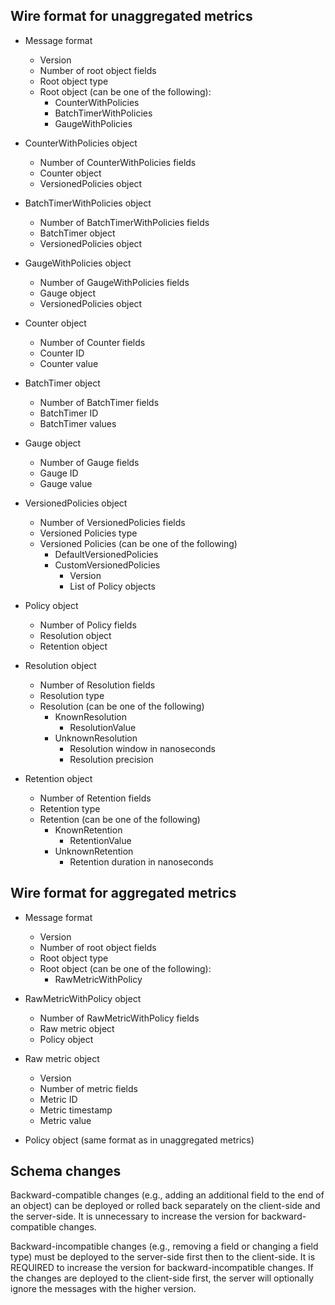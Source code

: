 ## Wire format for unaggregated metrics

* Message format
  * Version
  * Number of root object fields
  * Root object type
  * Root object (can be one of the following):
    * CounterWithPolicies
    * BatchTimerWithPolicies
    * GaugeWithPolicies

* CounterWithPolicies object
  * Number of CounterWithPolicies fields
  * Counter object
  * VersionedPolicies object

* BatchTimerWithPolicies object
  * Number of BatchTimerWithPolicies fields
  * BatchTimer object
  * VersionedPolicies object

* GaugeWithPolicies object
  * Number of GaugeWithPolicies fields
  * Gauge object
  * VersionedPolicies object

* Counter object
  * Number of Counter fields
  * Counter ID
  * Counter value

* BatchTimer object
  * Number of BatchTimer fields
  * BatchTimer ID
  * BatchTimer values

* Gauge object
  * Number of Gauge fields
  * Gauge ID
  * Gauge value

* VersionedPolicies object
  * Number of VersionedPolicies fields
  * Versioned Policies type
  * Versioned Policies (can be one of the following)
    * DefaultVersionedPolicies
    * CustomVersionedPolicies
      * Version
      * List of Policy objects

* Policy object
  * Number of Policy fields
  * Resolution object
  * Retention object

* Resolution object
  * Number of Resolution fields
  * Resolution type
  * Resolution (can be one of the following)
    * KnownResolution
      * ResolutionValue
    * UnknownResolution
      * Resolution window in nanoseconds
      * Resolution precision

* Retention object
  * Number of Retention fields
  * Retention type
  * Retention (can be one of the following)
    * KnownRetention
      * RetentionValue
    * UnknownRetention
      * Retention duration in nanoseconds

## Wire format for aggregated metrics

* Message format
  * Version
  * Number of root object fields
  * Root object type
  * Root object (can be one of the following):
    * RawMetricWithPolicy

* RawMetricWithPolicy object
  * Number of RawMetricWithPolicy fields
  * Raw metric object
  * Policy object

* Raw metric object
  * Version
  * Number of metric fields
  * Metric ID
  * Metric timestamp
  * Metric value

* Policy object (same format as in unaggregated metrics)

## Schema changes

Backward-compatible changes (e.g., adding an additional field to the end of an object) can be
deployed or rolled back separately on the client-side and the server-side. It is unnecessary to
increase the version for backward-compatible changes.

Backward-incompatible changes (e.g., removing a field or changing a field type) must be deployed
to the server-side first then to the client-side. It is REQUIRED to increase the version for
backward-incompatible changes. If the changes are deployed to the client-side first, the server
will optionally ignore the messages with the higher version.